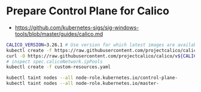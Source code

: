 # Prepare Control Plane for Calico

- https://github.com/kubernetes-sigs/sig-windows-tools/blob/master/guides/calico.md

```bash
CALICO_VERSION=3.26.1 # Use version for which latest images are available from https://hub.docker.com/r/sigwindowstools for Windows node
kubectl create -f https://raw.githubusercontent.com/projectcalico/calico/v${CALICO_VERSION}/manifests/tigera-operator.yaml
curl -O https://raw.githubusercontent.com/projectcalico/calico/v${CALICO_VERSION}/manifests/custom-resources.yaml
# inspect spec.calicoNetwork.ipPools
kubectl create -f custom-resources.yaml
```

```bash
kubectl taint nodes --all node-role.kubernetes.io/control-plane-
kubectl taint nodes --all node-role.kubernetes.io/master-
```
